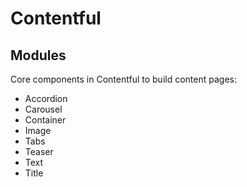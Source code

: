 # Contentful

## Modules

Core components in Contentful to build content pages:

- Accordion
- Carousel
- Container
- Image
- Tabs
- Teaser
- Text
- Title
